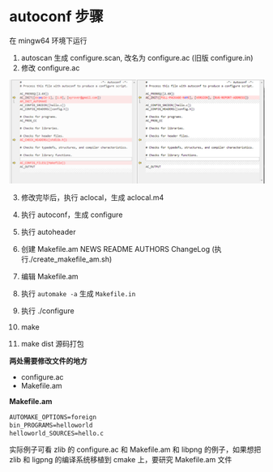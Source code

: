 # autoconf 步骤

在 mingw64 环境下运行

1. autoscan 生成 configure.scan, 改名为 configure.ac (旧版 configure.in)
2. 修改 configure.ac

![](https://github.com/wyrover/autoconf-automake-examples/blob/master/src/example-1/1.png?raw=true)

3. 修改完毕后，执行 aclocal，生成 aclocal.m4
4. 执行 autoconf，生成 configure
5. 执行 autoheader
6. 创建 Makefile.am  NEWS README AUTHORS ChangeLog (执行./create_makefile_am.sh)
7. 编辑 Makefile.am
8. 执行 `automake -a` 生成 `Makefile.in`

9. 执行 ./configure
10. make
11. make dist 源码打包

**两处需要修改文件的地方**

- configure.ac
- Makefile.am

**Makefile.am**

```
AUTOMAKE_OPTIONS=foreign
bin_PROGRAMS=helloworld
helloworld_SOURCES=hello.c
```


实际例子可看 zlib 的 configure.ac 和 Makefile.am 
和 libpng 的例子，如果想把 zlib 和 ligpng 的编译系统移植到 cmake 上，要研究 Makefile.am 文件